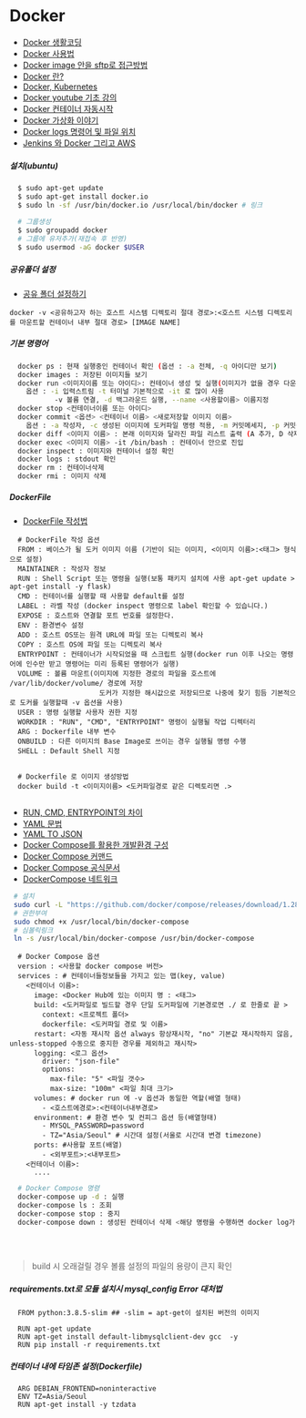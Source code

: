 # Docker
* [Docker 생활코딩](https://opentutorials.org/course/128/8657)
* [Docker 사용법](http://pyrasis.com/Docker/Docker-HOWTO)
* [Docker image 안을 sftp로 접근방법](https://m.blog.naver.com/PostView.nhn?blogId=alice_k106&logNo=220650722592&proxyReferer=https:%2F%2Fgeekcoders.tistory.com%2Fentry%2FDocker-Docker-%25EC%2584%25A4%25EC%25B9%2598%25EB%25B6%2580%25ED%2584%25B0-%25EA%25B8%25B0%25EB%25B3%25B8-%25EC%2582%25AC%25EC%259A%25A9)
* [Docker 란?](https://www.44bits.io/ko/post/easy-deploy-with-docker)
* [Docker, Kubernetes](https://medium.com/withj-kr/d-3eba3de2894e)
* [Docker youtube 기초 강의](https://www.youtube.com/watch?v=ePpiEy_C_jk&list=PLnIaYcDMsSczk-byS2iCDmQCfVU_KHWDk)
* [Docker 컨테이너 자동시작](https://help.iwinv.kr/manual/read.html?idx=572)
* [Docker 가상화 이야기](https://youtu.be/zh0OMXg2Kog)
* [Docker logs 명령어 및 파일 위치](https://hoony-gunputer.tistory.com/entry/docker-%EC%BB%A8%ED%85%8C%EC%9D%B4%EB%84%88-log-%EB%82%A8%EA%B8%B0%EA%B8%B0)
* [Jenkins 와 Docker 그리고 AWS](https://pks2974.medium.com/jenkins-%EC%99%80-docker-%EA%B7%B8%EB%A6%AC%EA%B3%A0-aws-cli-%EC%82%BD%EC%A7%88%EA%B8%B0-%EC%A0%95%EB%A6%AC%ED%95%98%EA%B8%B0-e728986960e2)
##### 설치(ubuntu)
```bash
  $ sudo apt-get update
  $ sudo apt-get install docker.io
  $ sudo ln -sf /usr/bin/docker.io /usr/local/bin/docker # 링크
  
  # 그룹생성
  $ sudo groupadd docker
  # 그룹에 유저추가(재접속 후 반영)
  $ sudo usermod -aG docker $USER
```
##### 공유폴더 설정
* [공유 폴더 설정하기](https://tttsss77.tistory.com/161)
```
docker -v <공유하고자 하는 호스트 시스템 디렉토리 절대 경로>:<호스트 시스템 디렉토리를 마운트할 컨테이너 내부 절대 경로> [IMAGE NAME]
```

##### 기본 명령어
```bash
  docker ps : 현재 실행중인 컨테이너 확인 (옵션 : -a 전체, -q 아이디만 보기)
  docker images : 저장된 이미지들 보기
  docker run <이미지이름 또는 아이디>: 컨테이너 생성 및 실행(이미지가 없을 경우 다운로드까지 진행)
    옵션 : -i 입력스트림 -t 터미널 기본적으로 -it 로 많이 사용
           -v 볼륨 연결, -d 백그라운드 실행, --name <사용할이름> 이름지정
  docker stop <컨테이너이름 또는 아이디>
  docker commit <옵션> <컨테이너 이름> <새로저장할 이미지 이름>
    옵션 : -a 작성자, -c 생성된 이미지에 도커파일 명령 적용, -m 커밋메세지, -p 커밋중 컨테어니 일시 중지
  docker diff <이미지 이름> : 본래 이미지와 달라진 파일 리스트 출력 (A 추가, D 삭제, C 수정)
  docker exec <이미지 이름> -it /bin/bash : 컨테이너 안으로 진입
  docker inspect : 이미지와 컨테이너 설정 확인
  docker logs : stdout 확인
  docker rm : 컨테이너삭제
  docker rmi : 이미지 삭제
```
##### DockerFile
* [DockerFile 작성법](https://velog.io/@seheon99/Dockerfile-%EC%9E%91%EC%84%B1-%EB%B0%A9%EB%B2%95-12)

```
  # DockerFile 작성 옵션
  FROM : 베이스가 될 도커 이미지 이름 (기반이 되는 이미지, <이미지 이름>:<태그> 형식으로 설정)
  MAINTAINER : 작성자 정보
  RUN : Shell Script 또는 명령을 실행(보통 패키지 설치에 사용 apt-get update > apt-get install -y flask)
  CMD : 컨테이너를 실행할 때 사용할 default를 설정
  LABEL : 라벨 작성 (docker inspect 명령으로 label 확인할 수 있습니다.)
  EXPOSE : 호스트와 연결할 포트 번호를 설정한다.
  ENV : 환경변수 설정
  ADD : 호스트 OS또는 원격 URL에 파일 또는 디렉토리 복사
  COPY : 호스트 OS에 파일 또는 디렉토리 복사
  ENTRYPOINT : 컨테이너가 시작되었을 때 스크립트 실행(docker run 이후 나오는 명령어에 인수만 받고 명령어는 미리 등록된 명령어가 실행)
  VOLUME : 볼륨 마운트(이미지에 지정한 경로의 파일을 호스트에 /var/lib/docker/volume/ 경로에 저장 
                      도커가 지정한 해시값으로 저장되므로 나중에 찾기 힘듬 기본적으로 도커를 실행할때 -v 옵션을 사용)
  USER : 명령 실행할 사용자 권한 지정
  WORKDIR : "RUN", "CMD", "ENTRYPOINT" 명령이 실행될 작업 디렉터리
  ARG : Dockerfile 내부 변수
  ONBUILD : 다른 이미지의 Base Image로 쓰이는 경우 실행될 명령 수행
  SHELL : Default Shell 지정
  
  
  # Dockerfile 로 이미지 생성방법
  docker build -t <이미지이름> <도커파일경로 같은 디렉토리면 .>
  
```
* [RUN, CMD, ENTRYPOINT의 차이](https://nirsa.tistory.com/66)
* [YAML 문법](https://subicura.com/k8s/prepare/yaml.html#%E1%84%80%E1%85%B5%E1%84%87%E1%85%A9%E1%86%AB%E1%84%86%E1%85%AE%E1%86%AB%E1%84%87%E1%85%A5%E1%86%B8)
* [YAML TO JSON](https://onlineyamltools.com/convert-yaml-to-json)
* [Docker Compose를 활용한 개발환경 구성](https://www.44bits.io/ko/post/almost-perfect-development-environment-with-docker-and-docker-compose)
* [Docker Compose 커맨드](https://www.daleseo.com/docker-compose/)
* [Docker Compose 공식문서](https://docs.docker.com/compose/)
* [DockerCompose 네트워크](https://cornswrold.tistory.com/500)
```bash
 # 설치
 sudo curl -L "https://github.com/docker/compose/releases/download/1.28.5/docker-compose-$(uname -s)-$(uname -m)" -o /usr/local/bin/docker-compose
 # 권한부여
 sudo chmod +x /usr/local/bin/docker-compose
 # 심볼릭링크
 ln -s /usr/local/bin/docker-compose /usr/bin/docker-compose
```
```
  # Docker Compose 옵션
  version : <사용할 docker compose 버전>
  services : # 컨테이너들정보들을 가지고 있는 맵(key, value)
    <컨테이너 이름>:
      image: <Docker Hub에 있는 이미지 명 : <태그>
      build: <도커파일로 빌드할 경우 단일 도커파일에 기본경로면 ./ 로 한줄로 끝 >
        context: <프로젝트 폴더>
        dockerfile: <도커파일 경로 및 이름>
      restart: <자동 재시작 옵션 always 항상재시작, "no" 기본값 재시작하지 않음, unless-stopped 수동으로 중지한 경우를 제외하고 재시작>
      logging: <로그 옵션>
        driver: "json-file"
        options:
          max-file: "5" <파일 갯수>
          max-size: "100m" <파일 최대 크기>
      volumes: # docker run 에 -v 옵션과 동일한 역할(배열 형태)
        - <호스트에경로>:<컨테이너내부경로>
      environment: # 환경 변수 및 컨피그 옵션 등(배열형태)
        - MYSQL_PASSWORD=password
        - TZ="Asia/Seoul" # 시간대 설정(서울로 시간대 변경 timezone)
      ports: #사용할 포트(배열)
        - <외부포트>:<내부포트>
    <컨테이너 이름>:
      ....
```  
  
```bash  
  # Docker Compose 명령
  docker-compose up -d : 실행
  docker-compose ls : 조회
  docker-compose stop : 중지
  docker-compose down : 생성된 컨테이너 삭제 <해당 명령을 수행하면 docker log가 다 삭제됨>
      
  
            
```
> build 시 오래걸릴 경우 볼륨 설정의 파일의 용량이 큰지 확인
##### requirements.txt로 모듈 설치시 mysql_config Error 대처법
```
  FROM python:3.8.5-slim ## -slim = apt-get이 설치된 버전의 이미지
  
  RUN apt-get update
  RUN apt-get install default-libmysqlclient-dev gcc  -y
  RUN pip install -r requirements.txt
```
##### 컨테이너 내에 타임존 설정(Dockerfile)
```
  ARG DEBIAN_FRONTEND=noninteractive
  ENV TZ=Asia/Seoul
  RUN apt-get install -y tzdata
```
